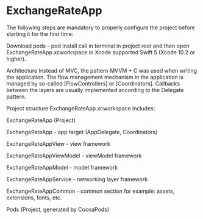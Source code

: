 # ExchangeRateApp

The following steps are mandatory to properly configure the project before starting it for the first time:

Download pods - pod install call in terminal in project root and then open ExchangeRateApp.xcworkspace in Xcode supported Swift 5 (Xcode 10.2 or higher).

Architecture
Instead of MVC, the pattern MVVM + C was used when writing the application. The flow management mechanism in the application is managed by so-called [FlowControllers] or [Coordinators]. Callbacks between the layers are usually implemented according to the Delegate pattern.

Project structure
ExchangeRateApp.xcworkspace includes:


ExchangeRateApp (Project)

ExchangeRateApp - app target (AppDelegate, Coordinators)

ExchangeRateAppView - view framework

ExchangeRateAppViewModel - viewModel framework

ExchangeRateAppModel - model framework

ExchangeRateAppService - networking layer framework

ExchangeRateAppCommon - common section for example: assets, extensions, fonts, etc.

Pods (Project, generated by CocoaPods)
